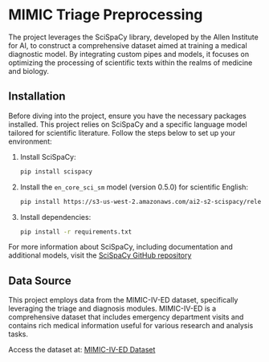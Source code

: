 # MIMIC Triage Preprocessing


The project leverages the SciSpaCy library, developed by the Allen Institute for AI, to construct a comprehensive dataset aimed at training a medical diagnostic model. By integrating custom pipes and models, it focuses on optimizing the processing of scientific texts within the realms of medicine and biology.
## Installation

Before diving into the project, ensure you have the necessary packages installed. This project relies on SciSpaCy and a specific language model tailored for scientific literature. Follow the steps below to set up your environment:

1. Install SciSpaCy:
   ```bash
   pip install scispacy

2. Install the `en_core_sci_sm` model (version 0.5.0) for scientific English:
    ```bash
   pip install https://s3-us-west-2.amazonaws.com/ai2-s2-scispacy/releases/v0.5.0/en_core_sci_sm-0.5.0.tar.gz

3. Install dependencies:
   ```bash
   pip install -r requirements.txt
   
For more information about SciSpaCy, including documentation and additional models, visit the [SciSpaCy GitHub repository](https://github.com/allenai/scispacy)

## Data Source

This project employs data from the MIMIC-IV-ED dataset, specifically leveraging the triage and diagnosis modules. MIMIC-IV-ED is a comprehensive dataset that includes emergency department visits and contains rich medical information useful for various research and analysis tasks.

Access the dataset at: [MIMIC-IV-ED Dataset](https://physionet.org/content/mimic-iv-ed/2.2/)
